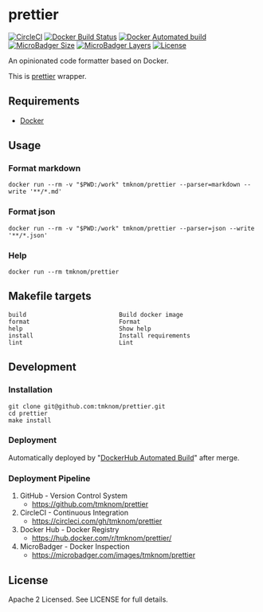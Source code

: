 # prettier

[![CircleCI](https://circleci.com/gh/tmknom/prettier.svg?style=svg)](https://circleci.com/gh/tmknom/prettier)
[![Docker Build Status](https://img.shields.io/docker/build/tmknom/prettier.svg)](https://hub.docker.com/r/tmknom/prettier/builds/)
[![Docker Automated build](https://img.shields.io/docker/automated/tmknom/prettier.svg)](https://hub.docker.com/r/tmknom/prettier/)
[![MicroBadger Size](https://img.shields.io/microbadger/image-size/tmknom/prettier.svg)](https://microbadger.com/images/tmknom/prettier)
[![MicroBadger Layers](https://img.shields.io/microbadger/layers/tmknom/prettier.svg)](https://microbadger.com/images/tmknom/prettier)
[![License](https://img.shields.io/github/license/tmknom/prettier.svg)](https://opensource.org/licenses/Apache-2.0)

An opinionated code formatter based on Docker.

This is [prettier](https://github.com/prettier/prettier) wrapper.

## Requirements

- [Docker](https://www.docker.com/)

## Usage

### Format markdown

```shell
docker run --rm -v "$PWD:/work" tmknom/prettier --parser=markdown --write '**/*.md'
```

### Format json

```shell
docker run --rm -v "$PWD:/work" tmknom/prettier --parser=json --write '**/*.json'
```

### Help

```shell
docker run --rm tmknom/prettier
```

## Makefile targets

```text
build                          Build docker image
format                         Format
help                           Show help
install                        Install requirements
lint                           Lint
```

## Development

### Installation

```shell
git clone git@github.com:tmknom/prettier.git
cd prettier
make install
```

### Deployment

Automatically deployed by "[DockerHub Automated Build](https://docs.docker.com/docker-hub/builds/)" after merge.

### Deployment Pipeline

1. GitHub - Version Control System
   - <https://github.com/tmknom/prettier>
2. CircleCI - Continuous Integration
   - <https://circleci.com/gh/tmknom/prettier>
3. Docker Hub - Docker Registry
   - <https://hub.docker.com/r/tmknom/prettier/>
4. MicroBadger - Docker Inspection
   - <https://microbadger.com/images/tmknom/prettier>

## License

Apache 2 Licensed. See LICENSE for full details.
